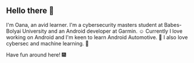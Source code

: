 ## Hello there 👋

I'm Oana, an avid learner. I'm a cybersecurity masters student at Babes-Bolyai University and an Android developer at Garmin. ☺️
Currently I love working on Android and I'm keen to learn Android Automotive. 🚙 I also love cybersec and machine learning. 🤖

Have fun around here! 🎆
<!--
**TopanOana/TopanOana** is a ✨ _special_ ✨ repository because its `README.md` (this file) appears on your GitHub profile.

Here are some ideas to get you started:

- 🔭 I’m currently working on ...
- 🌱 I’m currently learning ...
- 👯 I’m looking to collaborate on ...
- 🤔 I’m looking for help with ...
- 💬 Ask me about ...
- 📫 How to reach me: ...
- 😄 Pronouns: ...
- ⚡ Fun fact: ...
-->
